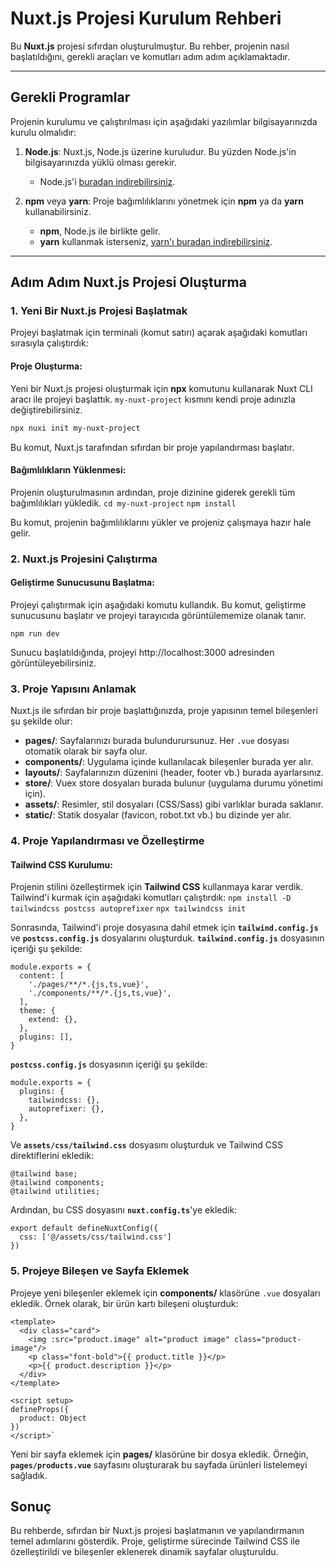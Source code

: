 
# Nuxt.js Projesi Kurulum Rehberi

Bu **Nuxt.js** projesi sıfırdan oluşturulmuştur. Bu rehber, projenin nasıl başlatıldığını, gerekli araçları ve komutları adım adım açıklamaktadır.

---

## Gerekli Programlar

Projenin kurulumu ve çalıştırılması için aşağıdaki yazılımlar bilgisayarınızda kurulu olmalıdır:

1. **Node.js**: Nuxt.js, Node.js üzerine kuruludur. Bu yüzden Node.js'in bilgisayarınızda yüklü olması gerekir.
   - Node.js'i [buradan indirebilirsiniz](https://nodejs.org/).
   
2. **npm** veya **yarn**: Proje bağımlılıklarını yönetmek için **npm** ya da **yarn** kullanabilirsiniz.
   - **npm**, Node.js ile birlikte gelir.
   - **yarn** kullanmak isterseniz, [yarn'ı buradan indirebilirsiniz](https://yarnpkg.com/).

---

## Adım Adım Nuxt.js Projesi Oluşturma

### **1. Yeni Bir Nuxt.js Projesi Başlatmak**

Projeyi başlatmak için terminali (komut satırı) açarak aşağıdaki komutları sırasıyla çalıştırdık:

#### **Proje Oluşturma:**

Yeni bir Nuxt.js projesi oluşturmak için **npx** komutunu kullanarak Nuxt CLI aracı ile projeyi başlattık. `my-nuxt-project` kısmını kendi proje adınızla değiştirebilirsiniz.

```bash
npx nuxi init my-nuxt-project
```
Bu komut, Nuxt.js tarafından sıfırdan bir proje yapılandırması başlatır.

#### **Bağımlılıkların Yüklenmesi:**

Projenin oluşturulmasının ardından, proje dizinine giderek gerekli tüm bağımlılıkları yükledik.
```cd my-nuxt-project```
```npm install```

Bu komut, projenin bağımlılıklarını yükler ve projeniz çalışmaya hazır hale gelir.

### **2. Nuxt.js Projesini Çalıştırma**

#### **Geliştirme Sunucusunu Başlatma:**

Projeyi çalıştırmak için aşağıdaki komutu kullandık. Bu komut, geliştirme sunucusunu başlatır ve projeyi tarayıcıda görüntülememize olanak tanır.

`npm run dev`

Sunucu başlatıldığında, projeyi http://localhost:3000 adresinden görüntüleyebilirsiniz.

### **3. Proje Yapısını Anlamak**

Nuxt.js ile sıfırdan bir proje başlattığınızda, proje yapısının temel bileşenleri şu şekilde olur:

-   **pages/**: Sayfalarınızı burada bulundurursunuz. Her `.vue` dosyası otomatik olarak bir sayfa olur.
-   **components/**: Uygulama içinde kullanılacak bileşenler burada yer alır.
-   **layouts/**: Sayfalarınızın düzenini (header, footer vb.) burada ayarlarsınız.
-   **store/**: Vuex store dosyaları burada bulunur (uygulama durumu yönetimi için).
-   **assets/**: Resimler, stil dosyaları (CSS/Sass) gibi varlıklar burada saklanır.
-   **static/**: Statik dosyalar (favicon, robot.txt vb.) bu dizinde yer alır.

### **4. Proje Yapılandırması ve Özelleştirme**

#### **Tailwind CSS Kurulumu:**

Projenin stilini özelleştirmek için **Tailwind CSS** kullanmaya karar verdik. Tailwind'i kurmak için aşağıdaki komutları çalıştırdık:
```npm install -D tailwindcss postcss autoprefixer```
```npx tailwindcss init```

Sonrasında, Tailwind'i proje dosyasına dahil etmek için **`tailwind.config.js`** ve **`postcss.config.js`** dosyalarını oluşturduk.
**`tailwind.config.js`** dosyasının içeriği şu şekilde:

```
module.exports = {
  content: [
    './pages/**/*.{js,ts,vue}',
    './components/**/*.{js,ts,vue}',
  ],
  theme: {
    extend: {},
  },
  plugins: [],
}
```
**`postcss.config.js`** dosyasının içeriği şu şekilde:
```
module.exports = {
  plugins: {
    tailwindcss: {},
    autoprefixer: {},
  },
}
```
Ve **`assets/css/tailwind.css`** dosyasını oluşturduk ve Tailwind CSS direktiflerini ekledik:
```
@tailwind base;
@tailwind components;
@tailwind utilities;
```
Ardından, bu CSS dosyasını **`nuxt.config.ts`**'ye ekledik:
```
export default defineNuxtConfig({
  css: ['@/assets/css/tailwind.css']
})
```
### **5. Projeye Bileşen ve Sayfa Eklemek**

Projeye yeni bileşenler eklemek için **components/** klasörüne `.vue` dosyaları ekledik. Örnek olarak, bir ürün kartı bileşeni oluşturduk:

```
<template>
  <div class="card">
    <img :src="product.image" alt="product image" class="product-image"/>
    <p class="font-bold">{{ product.title }}</p>
    <p>{{ product.description }}</p>
  </div>
</template>

<script setup>
defineProps({
  product: Object
})
</script>` 
```

Yeni bir sayfa eklemek için **pages/** klasörüne bir dosya ekledik. Örneğin, **`pages/products.vue`** sayfasını oluşturarak bu sayfada ürünleri listelemeyi sağladık.

## Sonuç

Bu rehberde, sıfırdan bir Nuxt.js projesi başlatmanın ve yapılandırmanın temel adımlarını gösterdik. Proje, geliştirme sürecinde Tailwind CSS ile özelleştirildi ve bileşenler eklenerek dinamik sayfalar oluşturuldu.